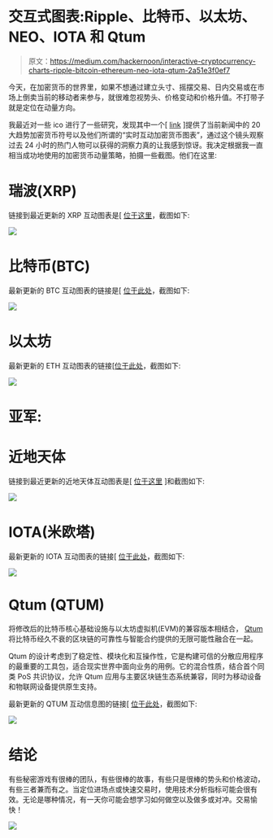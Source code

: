 # 交互式图表:Ripple、比特币、以太坊、NEO、IOTA 和 Qtum

> 原文：<https://medium.com/hackernoon/interactive-cryptocurrency-charts-ripple-bitcoin-ethereum-neo-iota-qtum-2a51e3f0ef7>

今天，在加密货币的世界里，如果不想通过建立头寸、摇摆交易、日内交易或在市场上倒卖当前的移动者来参与，就很难忽视势头、价格变动和价格升值。不打带子就是定位在动量方向。

我最近对一些 ico 进行了一些研究，发现其中一个[ [link](http://vectorspace.ai/crowdsale.html#service) ]提供了当前新闻中的 20 大趋势加密货币符号以及他们所谓的“实时互动加密货币图表”，通过这个镜头观察过去 24 小时的热门人物可以获得的洞察力真的让我感到惊讶。我决定根据我一直相当成功地使用的加密货币动量策略，拍摄一些截图。他们在这里:

# 瑞波(XRP)

链接到最近更新的 XRP 互动图表是[ [位于这里](http://vectorspace.ai/recommend/vectorspace-charts/vectorspace-chart-XRP.html)，截图如下:

![](img/7b3baffff7fb3029ead2e22fc5e03544.png)

# 比特币(BTC)

最新更新的 BTC 互动图表的链接是[ [位于此处](http://vectorspace.ai/recommend/vectorspace-charts/vectorspace-chart-BTC.html)，截图如下:

![](img/98d893de2a0c23c8b18cb5800a4e95df.png)

# 以太坊

最新更新的 ETH 互动图表的链接[[位于此处](http://vectorspace.ai/recommend/vectorspace-charts/vectorspace-chart-ETH.html)，截图如下:

![](img/bb8c5e5c8e6ad90cbfa271a5f8377a1d.png)

# 亚军:

# 近地天体

链接到最近更新的近地天体互动图表是[ [位于这里](http://vectorspace.ai/recommend/vectorspace-charts/vectorspace-chart-NEO.html) ]和截图如下:

![](img/8b6efec98cdcc0c9ca95ca35e2c76613.png)

# IOTA(米欧塔)

最新更新的 IOTA 互动图表的链接[ [位于此处](http://vectorspace.ai/recommend/vectorspace-charts/vectorspace-chart-MIOTA.html)，截图如下:

![](img/17484bda5f336f4344074f1ffcdc2c62.png)

# Qtum (QTUM)

将修改后的比特币核心基础设施与以太坊虚拟机(EVM)的兼容版本相结合， [Qtum](https://qtum.org/) 将比特币经久不衰的区块链的可靠性与智能合约提供的无限可能性融合在一起。

Qtum 的设计考虑到了稳定性、模块化和互操作性，它是构建可信的分散应用程序的最重要的工具包，适合现实世界中面向业务的用例。它的混合性质，结合首个同类 PoS 共识协议，允许 Qtum 应用与主要区块链生态系统兼容，同时为移动设备和物联网设备提供原生支持。

最新更新的 QTUM 互动信息图的链接[ [位于此处](http://vectorspace.ai/recommend/vectorspace-charts/vectorspace-chart-QTUM.html)，截图如下:

![](img/889bb70859368c1e5193ad63459253f1.png)

# 结论

有些秘密游戏有很棒的团队，有些很棒的故事，有些只是很棒的势头和价格波动，有些三者兼而有之。当定位进场点或快速交易时，使用技术分析指标可能会很有效。无论是哪种情况，有一天你可能会想学习如何做空以及做多或对冲。交易愉快！

![](img/a11defc05c45e00d8a06a2fdb399a02a.png)